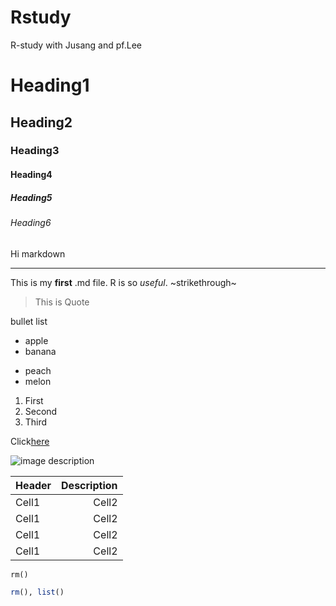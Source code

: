 # Rstudy
R-study with Jusang and pf.Lee
# Heading1
## Heading2
### Heading3
#### Heading4
##### Heading5
###### Heading6
Hi markdown
___
This is my **first** .md file.
R is so *useful*.
~strikethrough~

> This is Quote 

bullet list
* apple
* banana
- peach
- melon
1. First
2. Second
3. Third

Click[here](https://www.youtube.com/watch?v=kMEb_BzyUqk)

![image description](https://www.10wallpaper.com/wallpaper/1366x768/1209/Cute_Pug-dog_photo_wallpaper_1366x768.jpg)

|Header|Description|
|:--|--:| 
|Cell1|Cell2|
|Cell1|Cell2|
|Cell1|Cell2|
|Cell1|Cell2|

`rm()`

```R
rm(), list()
```


